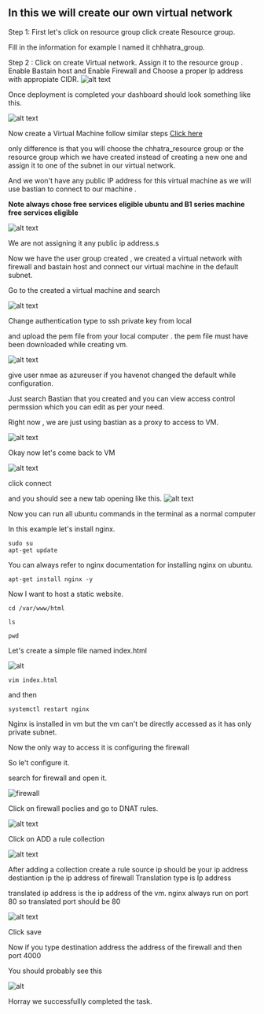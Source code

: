 ## In this we will create our own virtual network

Step 1: First let's click on resource group click create Resource group.

Fill in the information for example I named it chhhatra_group.


Step 2 : Click on create Virtual network.
Assign it to the resource group .
Enable Bastain host and 
Enable Firewall and 
Choose a proper Ip address with appropiate CIDR.
![alt text](azure_img1_virtual_network-1.png)

Once deployment is completed your dashboard should look something like this.

![alt text](azure_img2_virutalnetwork-1.png)

Now create a Virtual Machine 
follow similar steps [Click here](../README.md)

only difference is that you will choose the chhatra_resource group or the resource group which we have created instead of creating a new one  and assign it to one of the subnet in our virtual network.

And we won't have any public IP address for this virtual machine as we will use bastian to connect to our machine .

**Note always chose free services eligible ubuntu and B1 series machine free services eligible**

![alt text](azure_img3_vm_networksettings.png)

We are not assigning it any public ip address.s

Now we have the user group created , we created a virtual network with firewall and bastain host  and connect our virtual machine in the default subnet.

Go to the created a virtual machine and search 

![alt text](azure_img4_vm_bastianhost.png)

Change authentication type to ssh  private key from local

and upload the pem file from your local computer . the pem file must have been downloaded while creating vm.

![alt text](azure_img5_vm_bastianhost.png)

give user nmae as azureuser if you havenot changed the default while configuration.

Just search Bastian that you created and you can view access control permssion which you can edit as per your need.

Right now , we are just using bastian as a proxy to access to VM.


![alt text](azure_img6_vm_bastian_host-1.png)


Okay now let's come back to VM 


![alt text](azure_img5_vm_bastianhost.png)

click connect


and you should see a new tab opening like this.
![alt text](azure_img7_bastian_terminal.png)

Now you can run all ubuntu commands in the terminal as a normal computer 

In this example let's install nginx.

```
sudo su
apt-get update

```
You can always refer to nginx documentation for installing nginx on ubuntu.

```
apt-get install nginx -y

```

Now I want to host a static website.

```
cd /var/www/html

```

```
ls
```

```
pwd
```
Let's create a simple file named index.html

![alt](azure_img8_settingup_static_page.png)

```
vim index.html
```

and then 

```
systemctl restart nginx

```

Nginx is installed in vm but the vm can't be directly accessed as it has only private subnet.

Now the only way to access it is configuring the firewall

So le't configure it.

search for firewall and open it.


![firewall](azure_img9_firewalldashboard.png)

Click on firewall poclies 
and go to DNAT rules.



![alt text](azure_img10_firewallsetings.png)


Click on ADD a rule collection

![alt text](azure_img11_adding_a_rulecollection-1.png)

After adding a collection create a rule
source ip should be your ip address
destiantion ip the ip address of firewall
Translation type is Ip address

translated ip address is the ip address of the vm.
nginx always run on port 80 so translated port should be 80

![alt text](azure_img12_dnat_ruleapplied-1.png)

Click save

Now if you type destination address the address of the firewall and then port 4000

You should probably see this 

![alt](success.png)

Horray we successfullly completed the task.


